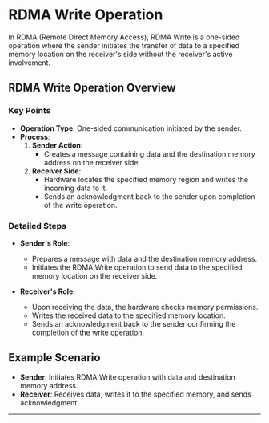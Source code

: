 # RDMA Write Operation

In RDMA (Remote Direct Memory Access), RDMA Write is a one-sided operation where the sender initiates the transfer of data to a specified memory location on the receiver's side without the receiver's active involvement.

## RDMA Write Operation Overview

### Key Points
- **Operation Type**: One-sided communication initiated by the sender.
- **Process**:
  1. **Sender Action**:
     - Creates a message containing data and the destination memory address on the receiver side.
  2. **Receiver Side**:
     - Hardware locates the specified memory region and writes the incoming data to it.
     - Sends an acknowledgment back to the sender upon completion of the write operation.

### Detailed Steps
- **Sender's Role**:
  - Prepares a message with data and the destination memory address.
  - Initiates the RDMA Write operation to send data to the specified memory location on the receiver side.

- **Receiver's Role**:
  - Upon receiving the data, the hardware checks memory permissions.
  - Writes the received data to the specified memory location.
  - Sends an acknowledgment back to the sender confirming the completion of the write operation.

## Example Scenario
- **Sender**: Initiates RDMA Write operation with data and destination memory address.
- **Receiver**: Receives data, writes it to the specified memory, and sends acknowledgment.

---